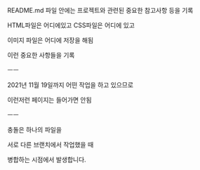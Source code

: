 README.md 파일 안에는 프로젝트와 관련된 중요한 참고사항 등을 기록

HTML파일은 어디에있고
CSS파일은 어디에 있고

이미지 파일은 어디에 저장을 해됨

이런 중요한 사항들을 기록

ㅡㅡ

2021년 11월 19일까지 어떤 작업을 하고 있으므로

이런저런 페이지는 들어가면 안됨

ㅡㅡ

충돌은 하나의 파일을

서로 다른 브랜치에서 작업했을 때

병합하는 시점에서 발생합니다.